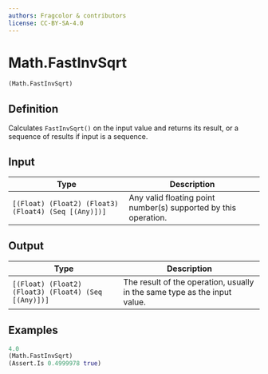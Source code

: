 ```yaml
---
authors: Fragcolor & contributors
license: CC-BY-SA-4.0
---
```



# Math.FastInvSqrt

```clojure
(Math.FastInvSqrt)
```


## Definition

Calculates `FastInvSqrt()` on the input value and returns its result, or a sequence of results if input is a sequence.


## Input

| Type | Description |
|------|-------------|
| `[(Float) (Float2) (Float3) (Float4) (Seq [(Any)])]` | Any valid floating point number(s) supported by this operation. |


## Output

| Type | Description |
|------|-------------|
| `[(Float) (Float2) (Float3) (Float4) (Seq [(Any)])]` | The result of the operation, usually in the same type as the input value. |


## Examples

```clojure
4.0
(Math.FastInvSqrt)
(Assert.Is 0.4999978 true)
```
